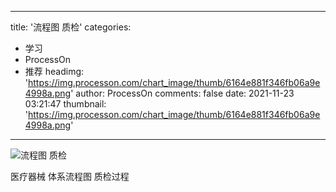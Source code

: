 
---
title: '流程图 质检'
categories: 
 - 学习
 - ProcessOn
 - 推荐
headimg: 'https://img.processon.com/chart_image/thumb/6164e881f346fb06a9e4998a.png'
author: ProcessOn
comments: false
date: 2021-11-23 03:21:47
thumbnail: 'https://img.processon.com/chart_image/thumb/6164e881f346fb06a9e4998a.png'
---

<div>   
<img class="thumb" alt="流程图 质检" src="https://img.processon.com/chart_image/thumb/6164e881f346fb06a9e4998a.png" referrerpolicy="no-referrer">
<p>医疗器械 体系流程图 质检过程</p>  
</div>
            